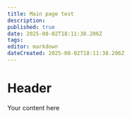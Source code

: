 ```yaml
---
title: Main page test
description: 
published: true
date: 2025-08-02T18:11:38.206Z
tags: 
editor: markdown
dateCreated: 2025-08-02T18:11:38.206Z
---
```


# Header
Your content here